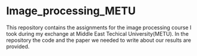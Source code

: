 # Image_processing_METU
This repository contains the assignments for the image processing course I took during my exchange at Middle East Techical University(METU). In the repository the code and the paper we needed to write about our results are provided.
